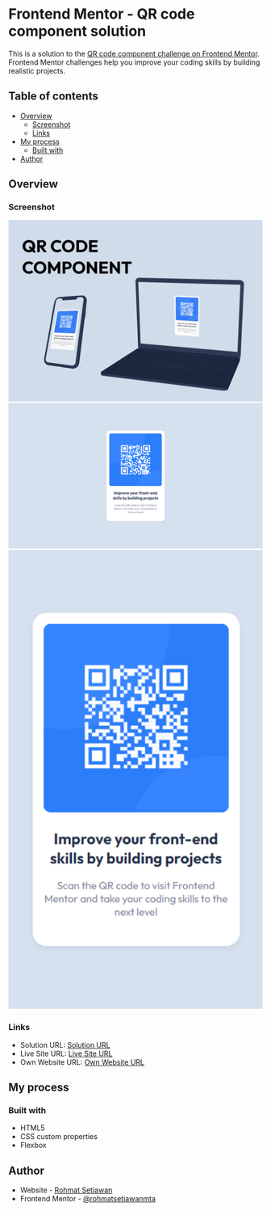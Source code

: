# Frontend Mentor - QR code component solution

This is a solution to the [QR code component challenge on Frontend Mentor](https://www.frontendmentor.io/challenges/qr-code-component-iux_sIO_H). Frontend Mentor challenges help you improve your coding skills by building realistic projects.

## Table of contents

- [Overview](#overview)
  - [Screenshot](#screenshot)
  - [Links](#links)
- [My process](#my-process)
  - [Built with](#built-with)
- [Author](#author)

## Overview

### Screenshot

![QR Code Component](./images/screenshot.png)
![Desktop Screenshot](./images/desktop-screenshot.png)
![Mobile Screenshot](./images/mobile-screenshot.png)

### Links

- Solution URL: [Solution URL](https://www.frontendmentor.io/solutions/qr-code-component-with-flexbox-and-responsive-for-mobile-iKFKdqdlSk)
- Live Site URL: [Live Site URL](https://rohmatsetiawanmta.github.io/fem-qr-code-component)
- Own Website URL: [Own Website URL](https://codingmat.com/frontend-mentor/qr-code-component)

## My process

### Built with

- HTML5
- CSS custom properties
- Flexbox

## Author

- Website - [Rohmat Setiawan](https://codingmat.com)
- Frontend Mentor - [@rohmatsetiawanmta](https://www.frontendmentor.io/profile/rohmatsetiawanmta)
